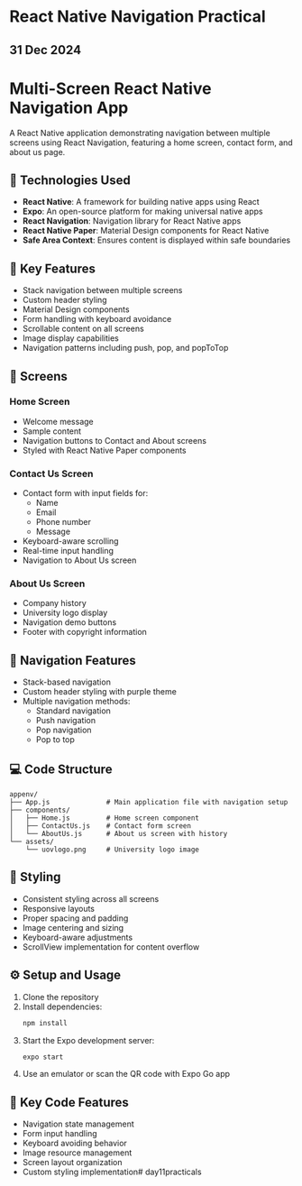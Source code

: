 # React Native Navigation Practical
## 31 Dec 2024

# Multi-Screen React Native Navigation App

A React Native application demonstrating navigation between multiple screens using React Navigation, featuring a home screen, contact form, and about us page.

## 🚀 Technologies Used

- **React Native**: A framework for building native apps using React
- **Expo**: An open-source platform for making universal native apps
- **React Navigation**: Navigation library for React Native apps
- **React Native Paper**: Material Design components for React Native
- **Safe Area Context**: Ensures content is displayed within safe boundaries

## 🔧 Key Features

- Stack navigation between multiple screens
- Custom header styling
- Material Design components
- Form handling with keyboard avoidance
- Scrollable content on all screens
- Image display capabilities
- Navigation patterns including push, pop, and popToTop

## 📱 Screens

### Home Screen
- Welcome message
- Sample content
- Navigation buttons to Contact and About screens
- Styled with React Native Paper components

### Contact Us Screen
- Contact form with input fields for:
  - Name
  - Email
  - Phone number
  - Message
- Keyboard-aware scrolling
- Real-time input handling
- Navigation to About Us screen

### About Us Screen
- Company history
- University logo display
- Navigation demo buttons
- Footer with copyright information

## 🎯 Navigation Features

- Stack-based navigation
- Custom header styling with purple theme
- Multiple navigation methods:
  - Standard navigation
  - Push navigation
  - Pop navigation
  - Pop to top

## 💻 Code Structure

```
appenv/
├── App.js              # Main application file with navigation setup
├── components/
│   ├── Home.js         # Home screen component
│   ├── ContactUs.js    # Contact form screen
│   └── AboutUs.js      # About us screen with history
└── assets/
    └── uovlogo.png     # University logo image
```

## 🎨 Styling

- Consistent styling across all screens
- Responsive layouts
- Proper spacing and padding
- Image centering and sizing
- Keyboard-aware adjustments
- ScrollView implementation for content overflow

## ⚙️ Setup and Usage

1. Clone the repository
2. Install dependencies:
   ```bash
   npm install
   ```
3. Start the Expo development server:
   ```bash
   expo start
   ```
4. Use an emulator or scan the QR code with Expo Go app

## 🔑 Key Code Features

- Navigation state management
- Form input handling
- Keyboard avoiding behavior
- Image resource management
- Screen layout organization
- Custom styling implementation#   d a y 1 1 p r a c t i c a l s  
 